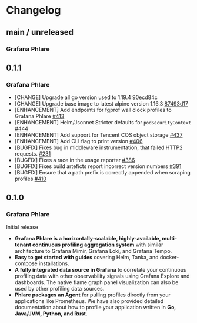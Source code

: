# Changelog

## main / unreleased

### Grafana Phlare

## 0.1.1

### Grafana Phlare

* [CHANGE] Upgrade all go version used to 1.19.4 [90ecd84c](https://github.com/grafana/phlare/commit/90ecd84c10d25a833d039a6d2b3fb25d8ab2c4d3)
* [CHANGE] Upgrade base image to latest alpine version 1.16.3 [87493d17](https://github.com/grafana/phlare/commit/87493d17)
* [ENHANCEMENT] Add endpoints for fgprof wall clock profiles to Grafana Phlare [#413](https://github.com/grafana/phlare/pull/413)
* [ENHANCEMENT] Helm/Jsonnet Stricter defaults for `podSecurityContext` [#444](https://github.com/grafana/phlare/pull/444)
* [ENHANCEMENT] Add support for Tencent COS object storage [#437](https://github.com/grafana/phlare/pull/437)
* [ENHANCEMENT] Add CLI flag to print version [#406](https://github.com/grafana/phlare/issues/406)
* [BUGFIX] Fixes bug in middleware instrumentation, that failed HTTP2 requests. [#231](https://github.com/grafana/phlare/issues/231)
* [BUGFIX] Fixes a race in the usage reporter [#386](https://github.com/grafana/phlare/issues/386)
* [BUGFIX] Fixes build arteficts report incorrect version numbers [#391](https://github.com/grafana/phlare/issues/391)
* [BUGFIX] Ensure that a path prefix is correctly appended when scraping profiles [#410](https://github.com/grafana/phlare/issues/410)

## 0.1.0

### Grafana Phlare

Initial release

- **Grafana Phlare is a horizontally-scalable, highly-available, multi-tenant continuous profiling aggregation system** with similar architecture to Grafana Mimir, Grafana Loki, and Grafana Tempo.
- **Easy to get started with guides** covering Helm, Tanka, and docker-compose installations.
- **A fully integrated data source in Grafana** to correlate your continuous profiling data with other observability signals using Grafana Explore and dashboards. The native flame graph panel visualization can also be used by other profiling data sources.
- **Phlare packages an Agent** for pulling profiles directly from your applications like Prometheus. We have also provided detailed documentation about how to profile your application written in **Go, Java/JVM, Python, and Rust**.

